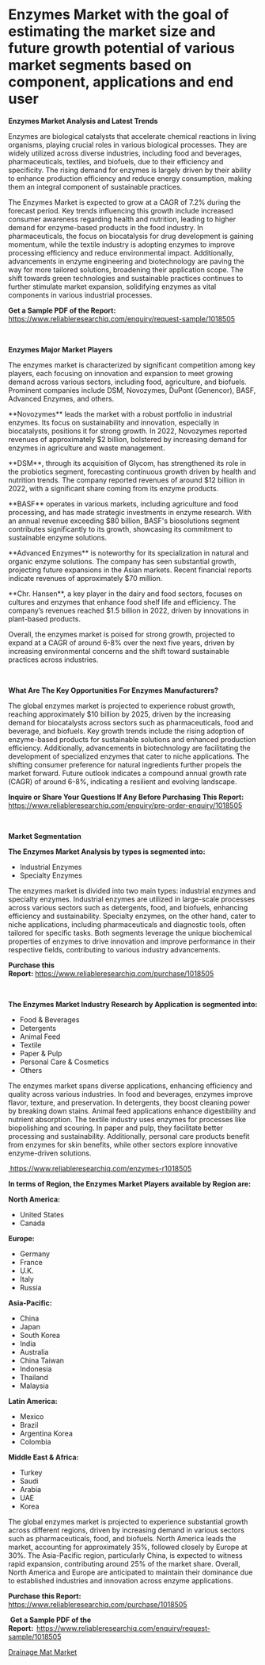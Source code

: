 <p><h1>Enzymes Market with the goal of estimating the market size and future growth potential of various market segments based on component, applications and end user</h1></p><p><strong>Enzymes Market Analysis and Latest Trends</strong></p>
<p><p>Enzymes are biological catalysts that accelerate chemical reactions in living organisms, playing crucial roles in various biological processes. They are widely utilized across diverse industries, including food and beverages, pharmaceuticals, textiles, and biofuels, due to their efficiency and specificity. The rising demand for enzymes is largely driven by their ability to enhance production efficiency and reduce energy consumption, making them an integral component of sustainable practices.</p><p>The Enzymes Market is expected to grow at a CAGR of 7.2% during the forecast period. Key trends influencing this growth include increased consumer awareness regarding health and nutrition, leading to higher demand for enzyme-based products in the food industry. In pharmaceuticals, the focus on biocatalysis for drug development is gaining momentum, while the textile industry is adopting enzymes to improve processing efficiency and reduce environmental impact. Additionally, advancements in enzyme engineering and biotechnology are paving the way for more tailored solutions, broadening their application scope. The shift towards green technologies and sustainable practices continues to further stimulate market expansion, solidifying enzymes as vital components in various industrial processes.</p></p>
<p><strong>Get a Sample PDF of the Report:&nbsp;</strong> <a href="https://www.reliableresearchiq.com/enquiry/request-sample/1018505?utm_campaign=3066&utm_medium=2&utm_source=Github&utm_content=ia&utm_term=01042025&utm_id=enzymes">https://www.reliableresearchiq.com/enquiry/request-sample/1018505</a></p>
<p>&nbsp;</p>
<p><strong>Enzymes Major Market Players</strong></p>
<p><p>The enzymes market is characterized by significant competition among key players, each focusing on innovation and expansion to meet growing demand across various sectors, including food, agriculture, and biofuels. Prominent companies include DSM, Novozymes, DuPont (Genencor), BASF, Advanced Enzymes, and others.</p><p>**Novozymes** leads the market with a robust portfolio in industrial enzymes. Its focus on sustainability and innovation, especially in biocatalysts, positions it for strong growth. In 2022, Novozymes reported revenues of approximately $2 billion, bolstered by increasing demand for enzymes in agriculture and waste management.</p><p>**DSM**, through its acquisition of Glycom, has strengthened its role in the probiotics segment, forecasting continuous growth driven by health and nutrition trends. The company reported revenues of around $12 billion in 2022, with a significant share coming from its enzyme products.</p><p>**BASF** operates in various markets, including agriculture and food processing, and has made strategic investments in enzyme research. With an annual revenue exceeding $80 billion, BASF's biosolutions segment contributes significantly to its growth, showcasing its commitment to sustainable enzyme solutions.</p><p>**Advanced Enzymes** is noteworthy for its specialization in natural and organic enzyme solutions. The company has seen substantial growth, projecting future expansions in the Asian markets. Recent financial reports indicate revenues of approximately $70 million.</p><p>**Chr. Hansen**, a key player in the dairy and food sectors, focuses on cultures and enzymes that enhance food shelf life and efficiency. The company’s revenues reached $1.5 billion in 2022, driven by innovations in plant-based products.</p><p>Overall, the enzymes market is poised for strong growth, projected to expand at a CAGR of around 6-8% over the next five years, driven by increasing environmental concerns and the shift toward sustainable practices across industries.</p></p>
<p>&nbsp;</p>
<p><strong>What Are The Key Opportunities For Enzymes Manufacturers?</strong></p>
<p><p>The global enzymes market is projected to experience robust growth, reaching approximately $10 billion by 2025, driven by the increasing demand for biocatalysts across sectors such as pharmaceuticals, food and beverage, and biofuels. Key growth trends include the rising adoption of enzyme-based products for sustainable solutions and enhanced production efficiency. Additionally, advancements in biotechnology are facilitating the development of specialized enzymes that cater to niche applications. The shifting consumer preference for natural ingredients further propels the market forward. Future outlook indicates a compound annual growth rate (CAGR) of around 6-8%, indicating a resilient and evolving landscape.</p></p>
<p><strong>Inquire or Share Your Questions If Any Before Purchasing This Report:</strong> <a href="https://www.reliableresearchiq.com/enquiry/pre-order-enquiry/1018505?utm_campaign=3066&utm_medium=2&utm_source=Github&utm_content=ia&utm_term=01042025&utm_id=enzymes">https://www.reliableresearchiq.com/enquiry/pre-order-enquiry/1018505</a></p>
<p>&nbsp;</p>
<p><strong>Market Segmentation</strong></p>
<p><strong>The Enzymes Market Analysis by types is segmented into:</strong></p>
<p><ul><li>Industrial Enzymes</li><li>Specialty Enzymes</li></ul></p>
<p><p>The enzymes market is divided into two main types: industrial enzymes and specialty enzymes. Industrial enzymes are utilized in large-scale processes across various sectors such as detergents, food, and biofuels, enhancing efficiency and sustainability. Specialty enzymes, on the other hand, cater to niche applications, including pharmaceuticals and diagnostic tools, often tailored for specific tasks. Both segments leverage the unique biochemical properties of enzymes to drive innovation and improve performance in their respective fields, contributing to various industry advancements.</p></p>
<p><strong>Purchase this Report:&nbsp;</strong><a href="https://www.reliableresearchiq.com/purchase/1018505?utm_campaign=3066&utm_medium=2&utm_source=Github&utm_content=ia&utm_term=01042025&utm_id=enzymes">https://www.reliableresearchiq.com/purchase/1018505</a></p>
<p>&nbsp;</p>
<p><strong>The Enzymes Market Industry Research by Application is segmented into:</strong></p>
<p><ul><li>Food & Beverages</li><li>Detergents</li><li>Animal Feed</li><li>Textile</li><li>Paper & Pulp</li><li>Personal Care & Cosmetics</li><li>Others</li></ul></p>
<p><p>The enzymes market spans diverse applications, enhancing efficiency and quality across various industries. In food and beverages, enzymes improve flavor, texture, and preservation. In detergents, they boost cleaning power by breaking down stains. Animal feed applications enhance digestibility and nutrient absorption. The textile industry uses enzymes for processes like biopolishing and scouring. In paper and pulp, they facilitate better processing and sustainability. Additionally, personal care products benefit from enzymes for skin benefits, while other sectors explore innovative enzyme-driven solutions.</p></p>
<p><a href="https://www.reliableresearchiq.com/enzymes-r1018505?utm_campaign=3066&utm_medium=2&utm_source=Github&utm_content=ia&utm_term=01042025&utm_id=enzymes">&nbsp;https://www.reliableresearchiq.com/enzymes-r1018505</a></p>
<p><strong>In terms of Region, the Enzymes Market Players available by Region are:</strong></p>
<p>
    <p> <strong> North America: </strong>
        <ul>
            <li>United States</li>
            <li>Canada</li>
        </ul>
        </p> 
    <p> <strong> Europe: </strong>
        <ul>
            <li>Germany</li>
            <li>France</li>
            <li>U.K.</li>
            <li>Italy</li>
            <li>Russia</li>
        </ul>
        </p> 
    <p> <strong> Asia-Pacific: </strong>
        <ul>
            <li>China</li>
            <li>Japan</li>
            <li>South Korea</li>
            <li>India</li>
            <li>Australia</li>
            <li>China Taiwan</li>
            <li>Indonesia</li>
            <li>Thailand</li>
            <li>Malaysia</li>
        </ul>
        </p> 
    <p> <strong> Latin America: </strong>
        <ul>
            <li>Mexico</li>
            <li>Brazil</li>
            <li>Argentina Korea</li>
            <li>Colombia</li>
        </ul>
        </p> 
    <p> <strong> Middle East & Africa: </strong>
        <ul>
            <li>Turkey</li>
            <li>Saudi</li>
            <li>Arabia</li>
            <li>UAE</li>
            <li>Korea</li>
        </ul>
    </p>
    </p>
<p><p>The global enzymes market is projected to experience substantial growth across different regions, driven by increasing demand in various sectors such as pharmaceuticals, food, and biofuels. North America leads the market, accounting for approximately 35%, followed closely by Europe at 30%. The Asia-Pacific region, particularly China, is expected to witness rapid expansion, contributing around 25% of the market share. Overall, North America and Europe are anticipated to maintain their dominance due to established industries and innovation across enzyme applications.</p></p>
<p><strong>Purchase this Report: </strong><a href="https://www.reliableresearchiq.com/purchase/1018505?utm_campaign=3066&utm_medium=2&utm_source=Github&utm_content=ia&utm_term=01042025&utm_id=enzymes">https://www.reliableresearchiq.com/purchase/1018505</a></p>
<p>&nbsp;<strong>Get a Sample PDF of the Report:&nbsp;&nbsp;</strong><a href="https://www.reliableresearchiq.com/enquiry/request-sample/1018505?utm_campaign=3066&utm_medium=2&utm_source=Github&utm_content=ia&utm_term=01042025&utm_id=enzymes">https://www.reliableresearchiq.com/enquiry/request-sample/1018505</a></p>
<p><strong></strong></p>
<p><p><a href="https://github.com/zitanebeibit9/Market-Research-Report-List-1/blob/main/drainage-mat-market.md?utm_campaign=3066&utm_medium=2&utm_source=Github&utm_content=ia&utm_term=01042025&utm_id=enzymes">Drainage Mat Market</a></p></p>